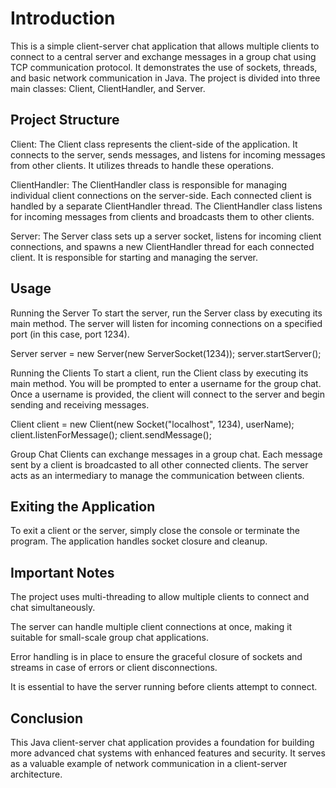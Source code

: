 # Introduction

This is a simple client-server chat application that allows multiple clients to connect to a central server and exchange messages in a group chat using TCP communication protocol. It demonstrates the use of sockets, threads, and basic network communication in Java. The project is divided into three main classes: Client, ClientHandler, and Server.


## Project Structure

Client: The Client class represents the client-side of the application. It connects to the server, sends messages, and listens for incoming messages from other clients. It utilizes threads to handle these operations.

ClientHandler: The ClientHandler class is responsible for managing individual client connections on the server-side. Each connected client is handled by a separate ClientHandler thread. The ClientHandler class listens for incoming messages from clients and broadcasts them to other clients.

Server: The Server class sets up a server socket, listens for incoming client connections, and spawns a new ClientHandler thread for each connected client. It is responsible for starting and managing the server.


## Usage

Running the Server
To start the server, run the Server class by executing its main method. The server will listen for incoming connections on a specified port (in this case, port 1234).

Server server = new Server(new ServerSocket(1234));
server.startServer();


Running the Clients
To start a client, run the Client class by executing its main method. You will be prompted to enter a username for the group chat. Once a username is provided, the client will connect to the server and begin sending and receiving messages.

Client client = new Client(new Socket("localhost", 1234), userName);
client.listenForMessage();
client.sendMessage();


Group Chat
Clients can exchange messages in a group chat. Each message sent by a client is broadcasted to all other connected clients. The server acts as an intermediary to manage the communication between clients.


## Exiting the Application
To exit a client or the server, simply close the console or terminate the program. The application handles socket closure and cleanup.


## Important Notes
The project uses multi-threading to allow multiple clients to connect and chat simultaneously.

The server can handle multiple client connections at once, making it suitable for small-scale group chat applications.

Error handling is in place to ensure the graceful closure of sockets and streams in case of errors or client disconnections.

It is essential to have the server running before clients attempt to connect.

## Conclusion
This Java client-server chat application provides a foundation for building more advanced chat systems with enhanced features and security. It serves as a valuable example of network communication in a client-server architecture.
